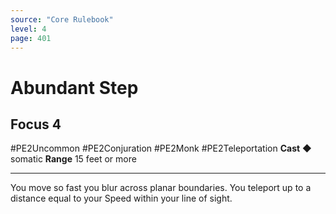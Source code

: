 ```yaml
---
source: "Core Rulebook"
level: 4
page: 401
---
```


# Abundant Step
## Focus 4
#PE2Uncommon #PE2Conjuration #PE2Monk #PE2Teleportation 
**Cast** ◆ somatic
**Range** 15 feet or more

-----
You move so fast you blur across planar boundaries. You teleport up to a distance equal to your Speed within your line of sight.